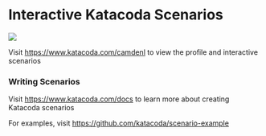# Interactive Katacoda Scenarios

[![](http://shields.katacoda.com/katacoda/camdenl/count.svg)](https://www.katacoda.com/camdenl "Get your profile on Katacoda.com")

Visit https://www.katacoda.com/camdenl to view the profile and interactive scenarios

### Writing Scenarios
Visit https://www.katacoda.com/docs to learn more about creating Katacoda scenarios

For examples, visit https://github.com/katacoda/scenario-example
